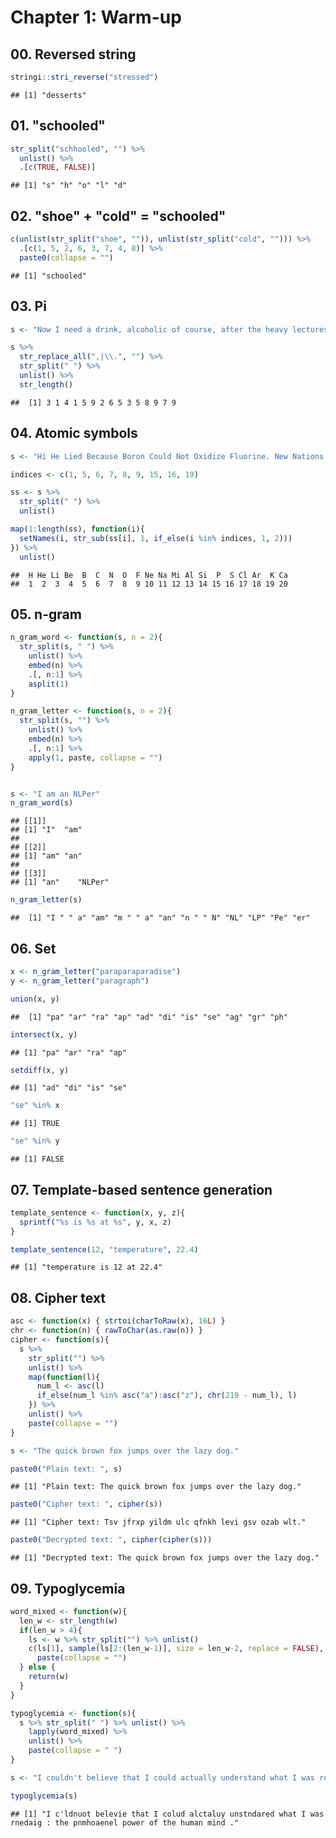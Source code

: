 # Chapter 1: Warm-up



## 00. Reversed string

```r
stringi::stri_reverse("stressed")
```

```
## [1] "desserts"
```
## 01. "schooled"

```r
str_split("schhooled", "") %>%
  unlist() %>%
  .[c(TRUE, FALSE)]
```

```
## [1] "s" "h" "o" "l" "d"
```

## 02. "shoe" + "cold" = "schooled"

```r
c(unlist(str_split("shoe", "")), unlist(str_split("cold", ""))) %>%
  .[c(1, 5, 2, 6, 3, 7, 4, 8)] %>%
  paste0(collapse = "")
```

```
## [1] "schooled"
```

## 03. Pi

```r
s <- "Now I need a drink, alcoholic of course, after the heavy lectures involving quantum mechanics"

s %>%
  str_replace_all(",|\\.", "") %>%
  str_split(" ") %>%
  unlist() %>%
  str_length()
```

```
##  [1] 3 1 4 1 5 9 2 6 5 3 5 8 9 7 9
```

## 04. Atomic symbols

```r
s <- "Hi He Lied Because Boron Could Not Oxidize Fluorine. New Nations Might Also Sign Peace Security Clause. Arthur King Can"

indices <- c(1, 5, 6, 7, 8, 9, 15, 16, 19)

ss <- s %>%
  str_split(" ") %>%
  unlist()

map(1:length(ss), function(i){
  setNames(i, str_sub(ss[i], 1, if_else(i %in% indices, 1, 2)))
}) %>%
  unlist()
```

```
##  H He Li Be  B  C  N  O  F Ne Na Mi Al Si  P  S Cl Ar  K Ca 
##  1  2  3  4  5  6  7  8  9 10 11 12 13 14 15 16 17 18 19 20
```

## 05. n-gram

```r
n_gram_word <- function(s, n = 2){
  str_split(s, " ") %>% 
    unlist() %>%
    embed(n) %>%
    .[, n:1] %>%
    asplit(1)
}

n_gram_letter <- function(s, n = 2){
  str_split(s, "") %>% 
    unlist() %>%
    embed(n) %>%
    .[, n:1] %>%
    apply(1, paste, collapse = "")
}


s <- "I am an NLPer"
n_gram_word(s)
```

```
## [[1]]
## [1] "I"  "am"
## 
## [[2]]
## [1] "am" "an"
## 
## [[3]]
## [1] "an"    "NLPer"
```

```r
n_gram_letter(s)
```

```
##  [1] "I " " a" "am" "m " " a" "an" "n " " N" "NL" "LP" "Pe" "er"
```

## 06. Set

```r
x <- n_gram_letter("paraparaparadise")
y <- n_gram_letter("paragraph")

union(x, y)
```

```
##  [1] "pa" "ar" "ra" "ap" "ad" "di" "is" "se" "ag" "gr" "ph"
```

```r
intersect(x, y)
```

```
## [1] "pa" "ar" "ra" "ap"
```

```r
setdiff(x, y)
```

```
## [1] "ad" "di" "is" "se"
```

```r
"se" %in% x
```

```
## [1] TRUE
```

```r
"se" %in% y
```

```
## [1] FALSE
```

## 07. Template-based sentence generation

```r
template_sentence <- function(x, y, z){
  sprintf("%s is %s at %s", y, x, z)
}

template_sentence(12, "temperature", 22.4)
```

```
## [1] "temperature is 12 at 22.4"
```

## 08. Cipher text

```r
asc <- function(x) { strtoi(charToRaw(x), 16L) }
chr <- function(n) { rawToChar(as.raw(n)) }
cipher <- function(s){
  s %>%
    str_split("") %>%
    unlist() %>%
    map(function(l){
      num_l <- asc(l)
      if_else(num_l %in% asc("a"):asc("z"), chr(219 - num_l), l)
    }) %>%
    unlist() %>%
    paste(collapse = "")
}

s <- "The quick brown fox jumps over the lazy dog."

paste0("Plain text: ", s)
```

```
## [1] "Plain text: The quick brown fox jumps over the lazy dog."
```

```r
paste0("Cipher text: ", cipher(s))
```

```
## [1] "Cipher text: Tsv jfrxp yildm ulc qfnkh levi gsv ozab wlt."
```

```r
paste0("Decrypted text: ", cipher(cipher(s)))
```

```
## [1] "Decrypted text: The quick brown fox jumps over the lazy dog."
```

## 09. Typoglycemia

```r
word_mixed <- function(w){
  len_w <- str_length(w)
  if(len_w > 4){
    ls <- w %>% str_split("") %>% unlist()
    c(ls[1], sample(ls[2:(len_w-1)], size = len_w-2, replace = FALSE), ls[len_w]) %>%
      paste(collapse = "")
  } else {
    return(w)
  }
}

typoglycemia <- function(s){
  s %>% str_split(" ") %>% unlist() %>%
    lapply(word_mixed) %>%
    unlist() %>%
    paste(collapse = " ")
}

s <- "I couldn't believe that I could actually understand what I was reading : the phenomenal power of the human mind ."

typoglycemia(s)
```

```
## [1] "I c'ldnuot belevie that I colud alctaluy unstndared what I was rnedaig : the pnmhoaenel power of the human mind ."
```

























